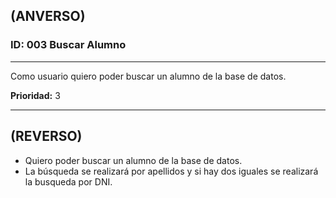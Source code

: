 ## (ANVERSO)
### ID: 003 Buscar Alumno
---

Como usuario quiero poder buscar un alumno de la base de datos.

**Prioridad:** 3

---
## (REVERSO)
* Quiero poder buscar un alumno de la base de datos.
* La búsqueda se realizará por apellidos y si hay dos iguales se realizará la busqueda por DNI.
